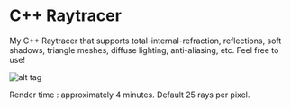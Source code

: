 # C++ Raytracer
My C++ Raytracer that supports total-internal-refraction, reflections, soft shadows, triangle meshes, diffuse lighting, anti-aliasing, etc. Feel free to use!

![alt tag](http://i.imgur.com/wuoDsHy.png)

Render time : approximately 4 minutes. Default 25 rays per pixel.
